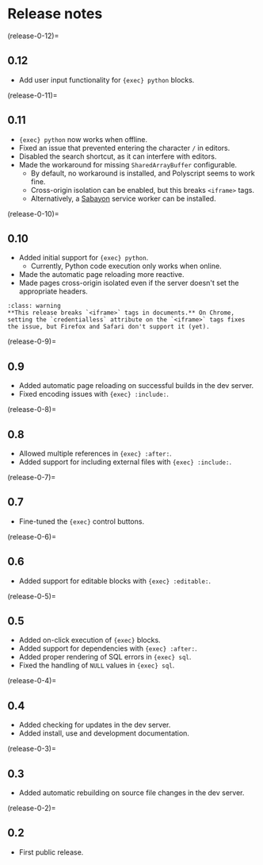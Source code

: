 <!-- Copyright 2024 Remy Blank <remy@c-space.org> -->
<!-- SPDX-License-Identifier: MIT -->

# Release notes

(release-0-12)=
## 0.12

- Add user input functionality for `{exec} python` blocks.

(release-0-11)=
## 0.11

- `{exec} python` now works when offline.
- Fixed an issue that prevented entering the character `/` in editors.
- Disabled the search shortcut, as it can interfere with editors.
- Made the workaround for missing `SharedArrayBuffer` configurable.
  - By default, no workaround is installed, and Polyscript seems to work fine.
  - Cross-origin isolation can be enabled, but this breaks `<iframe>` tags.
  - Alternatively, a [Sabayon](https://github.com/WebReflection/sabayon) service
    worker can be installed.

(release-0-10)=
## 0.10

- Added initial support for `{exec} python`.
  - Currently, Python code execution only works when online.
- Made the automatic page reloading more reactive.
- Made pages cross-origin isolated even if the server doesn't set the
  appropriate headers.

```{admonition} Warning
:class: warning
**This release breaks `<iframe>` tags in documents.** On Chrome, setting the `credentialless` attribute on the `<iframe>` tags fixes the issue, but Firefox and Safari don't support it (yet).
```

(release-0-9)=
## 0.9

- Added automatic page reloading on successful builds in the dev server.
- Fixed encoding issues with `{exec} :include:`.

(release-0-8)=
## 0.8

- Allowed multiple references in `{exec} :after:`.
- Added support for including external files with `{exec} :include:`.

(release-0-7)=
## 0.7

- Fine-tuned the `{exec}` control buttons.

(release-0-6)=
## 0.6

- Added support for editable blocks with `{exec} :editable:`.

(release-0-5)=
## 0.5

- Added on-click execution of `{exec}` blocks.
- Added support for dependencies with `{exec} :after:`.
- Added proper rendering of SQL errors in `{exec} sql`.
- Fixed the handling of `NULL` values in `{exec} sql`.

(release-0-4)=
## 0.4

- Added checking for updates in the dev server.
- Added install, use and development documentation.

(release-0-3)=
## 0.3

- Added automatic rebuilding on source file changes in the dev server.

(release-0-2)=
## 0.2

- First public release.
